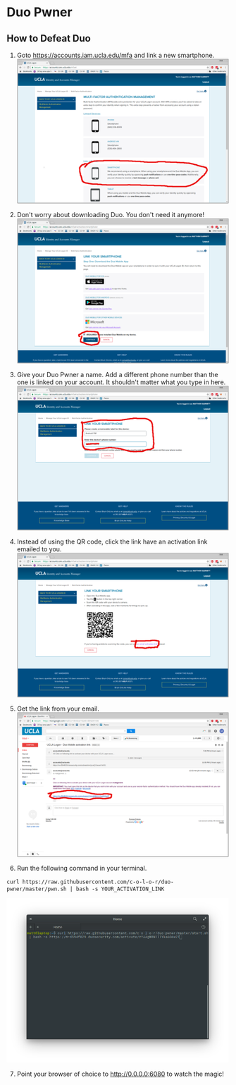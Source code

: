 # Duo Pwner

## How to Defeat Duo

1. Goto https://accounts.iam.ucla.edu/mfa and link a new smartphone.
![](/images/link-new-device.png)

2. Don't worry about downloading Duo. You don't need it anymore!
![](/images/duo-download.png)

3. Give your Duo Pwner a name. Add a different phone number than the one is linked on your account. It shouldn't matter what you type in here.
![](/images/name-the-device.png)

4. Instead of using the QR code, click the link have an activation link emailed to you.
![](/images/email-activation-link.png)

5. Get the link from your email.
![](/images/get-activation-link.png)

6. Run the following command in your terminal.

```
curl https://raw.githubusercontent.com/c-o-l-o-r/duo-pwner/master/pwn.sh | bash -s YOUR_ACTIVATION_LINK
```
![](/images/command-line.png)

7. Point your browser of choice to http://0.0.0.0:6080 to watch the magic!
